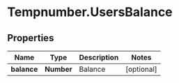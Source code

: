 # Tempnumber.UsersBalance

## Properties

Name | Type | Description | Notes
------------ | ------------- | ------------- | -------------
**balance** | **Number** | Balance | [optional] 


